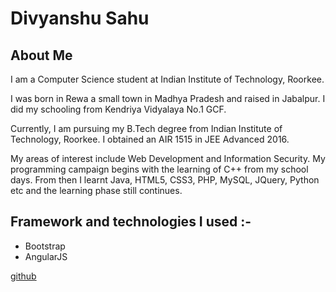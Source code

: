 # Divyanshu Sahu

## About Me

I am a Computer Science student at Indian Institute of Technology, Roorkee.

I was born in Rewa a small town in Madhya Pradesh and raised in Jabalpur. I did my schooling from Kendriya Vidyalaya No.1 GCF.

Currently, I am pursuing my B.Tech degree from Indian Institute of Technology, Roorkee. I obtained an AIR 1515 in JEE Advanced 2016.

My areas of interest include Web Development and Information Security. My programming campaign begins with the learning of C++ from my school days. From then I learnt Java, HTML5, CSS3, PHP, MySQL, JQuery, Python etc and the learning phase still continues. 

## Framework and technologies I used :-

- Bootstrap
- AngularJS

[github](https://github.com/DivyanshuSahu/)
